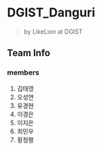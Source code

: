# DGIST_Danguri

> by LikeLion at DGIST



## Team Info

### members

1. 김태영
2. 오성연
3. 유경현
4. 이경은
5. 이지은
6. 최민우
7. 황정평
